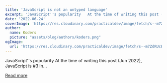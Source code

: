 ```yaml
---
title: 'JavaScript is not an untyped language'
excerpt: 'JavaScript''s popularity   At the time of writing this post (Jun 2022), JavaScript is #3 in...'
date: '2022-06-24'
coverImage: 'https://res.cloudinary.com/practicaldev/image/fetch/s--m7ZdRUcE--/c_imagga_scale,f_auto,fl_progressive,h_420,q_auto,w_1000/https://images.pexels.com/photos/5022849/pexels-photo-5022849.jpeg%3Fauto%3Dcompress%26cs%3Dtinysrgb%26w%3D1260%26h%3D750%26dpr%3D1'
author:
  name: Koders
  picture: "assets/blog/authors/koders.png"
ogImage:
  url: 'https://res.cloudinary.com/practicaldev/image/fetch/s--m7ZdRUcE--/c_imagga_scale,f_auto,fl_progressive,h_420,q_auto,w_1000/https://images.pexels.com/photos/5022849/pexels-photo-5022849.jpeg%3Fauto%3Dcompress%26cs%3Dtinysrgb%26w%3D1260%26h%3D750%26dpr%3D1'
---
```


JavaScript''s popularity   At the time of writing this post (Jun 2022), JavaScript is #3 in...

[Read more](https://dev.to/miguelmj/javascript-is-not-an-untyped-language-1jkg)
